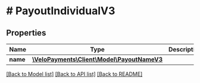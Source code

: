 # # PayoutIndividualV3

## Properties

Name | Type | Description | Notes
------------ | ------------- | ------------- | -------------
**name** | [**\VeloPayments\Client\Model\PayoutNameV3**](PayoutNameV3.md) |  | 

[[Back to Model list]](../../README.md#documentation-for-models) [[Back to API list]](../../README.md#documentation-for-api-endpoints) [[Back to README]](../../README.md)


